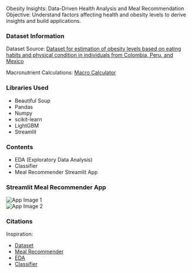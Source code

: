 Obesity Insights: Data-Driven Health Analysis and Meal Recommendation
Objective:
Understand factors affecting health and obesity levels to derive insights and build applications.

### Dataset Information

Dataset Source:
[Dataset for estimation of obesity levels based on eating habits and physical condition in individuals from Colombia, Peru, and Mexico](https://www.sciencedirect.com/science/article/pii/S2352340919306985?via%3Dihub)

Macronutrient Calculations:
[Macro Calculator](https://www.calculator.net/macro-calculator.html)

### Libraries Used

- Beautiful Soup
- Pandas
- Numpy
- scikit-learn
- LightGBM
- Streamlit

### Contents

- EDA (Exploratory Data Analysis)
- Classifier
- Meal Recommender Streamlit App

### Streamlit Meal Recommender App

![App Image 1](https://github.com/akucsd/ECE-143-Group-14/assets/138235786/ac8d74b3-1e2c-4a0c-aa4a-8433e942dcb7)  
![App Image 2](https://github.com/akucsd/ECE-143-Group-14/assets/138235786/2a0da46a-e19e-4f6b-9a3c-f330422a4109)

### Citations

Inspiration:

- [Dataset](https://archive.ics.uci.edu/dataset/544/estimation+of+obesity+levels+based+on+eating+habits+and+physical+condition)
- [Meal Recommender](https://github.com/AngelsGills/Meal-Recommendation-Optimization/tree/main)
- [EDA](https://stacyy.medium.com/itp-449-exploratory-data-analysis-project-obesity-levels-based-on-eating-habits-and-physical-82fa10775c2e)
- [Classifier](https://medium.com/geekculture/obesity-classification-and-data-analysis-via-machine-learning-6635682f0f87)

